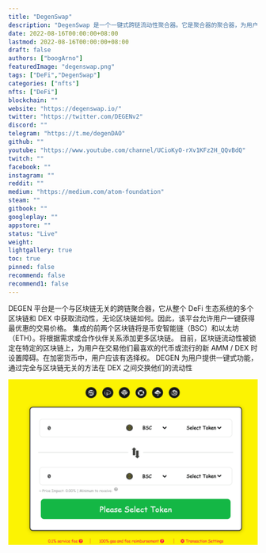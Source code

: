 ```yaml
---
title: "DegenSwap"
description: "DegenSwap 是一个一键式跨链流动性聚合器。它是聚合器的聚合器，为用户提供最佳交易价格。"
date: 2022-08-16T00:00:00+08:00
lastmod: 2022-08-16T00:00:00+08:00
draft: false
authors: ["boogArno"]
featuredImage: "degenswap.png"
tags: ["DeFi","DegenSwap"]
categories: ["nfts"]
nfts: ["DeFi"]
blockchain: ""
website: "https://degenswap.io/"
twitter: "https://twitter.com/DEGENv2"
discord: ""
telegram: "https://t.me/degenDAO"
github: ""
youtube: "https://www.youtube.com/channel/UCioKyO-rXv1KFz2H_QQvBdQ"
twitch: ""
facebook: ""
instagram: ""
reddit: ""
medium: "https://medium.com/atom-foundation"
steam: ""
gitbook: ""
googleplay: ""
appstore: ""
status: "Live"
weight: 
lightgallery: true
toc: true
pinned: false
recommend: false
recommend1: false
---
```

DEGEN 平台是一个与区块链无关的跨链聚合器，它从整个 DeFi 生态系统的多个区块链和 DEX 中获取流动性，无论区块链如何。因此，该平台允许用户一键获得最优惠的交易价格。
集成的前两个区块链将是币安智能链（BSC）和以太坊（ETH）。将根据需求或合作伙伴关系添加更多区块链。
目前，区块链流动性被锁定在特定的区块链上，为用户在交易他们最喜欢的代币或流行的新 AMM / DEX 时设置障碍。在加密货币中，用户应该有选择权。
DEGEN 为用户提供一键式功能，通过完全与区块链无关的方法在 DEX 之间交换他们的流动性

![degenswap-dapp-defi-bsc-image1_55175553a864a5965ef687253717f0f7](degenswap-dapp-defi-bsc-image1_55175553a864a5965ef687253717f0f7.png)
